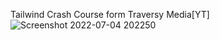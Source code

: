 Tailwind Crash Course form Traversy Media[YT]
![Screenshot 2022-07-04 202250](https://user-images.githubusercontent.com/87539140/177176263-8854df17-944f-4dea-9416-42db4f774ee5.png)
